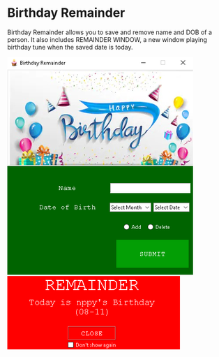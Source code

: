 # Birthday Remainder

Birthday Remainder allows you to save and remove name and DOB of a person. It also includes REMAINDER WINDOW, a new window playing birthday tune when the saved date is today.

<img src="assets/1.png">
<img src="assets/2.png">
